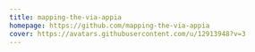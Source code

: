 ```yaml
---
title: mapping-the-via-appia
homepage: https://github.com/mapping-the-via-appia
cover: https://avatars.githubusercontent.com/u/12913948?v=3
---
```


    
